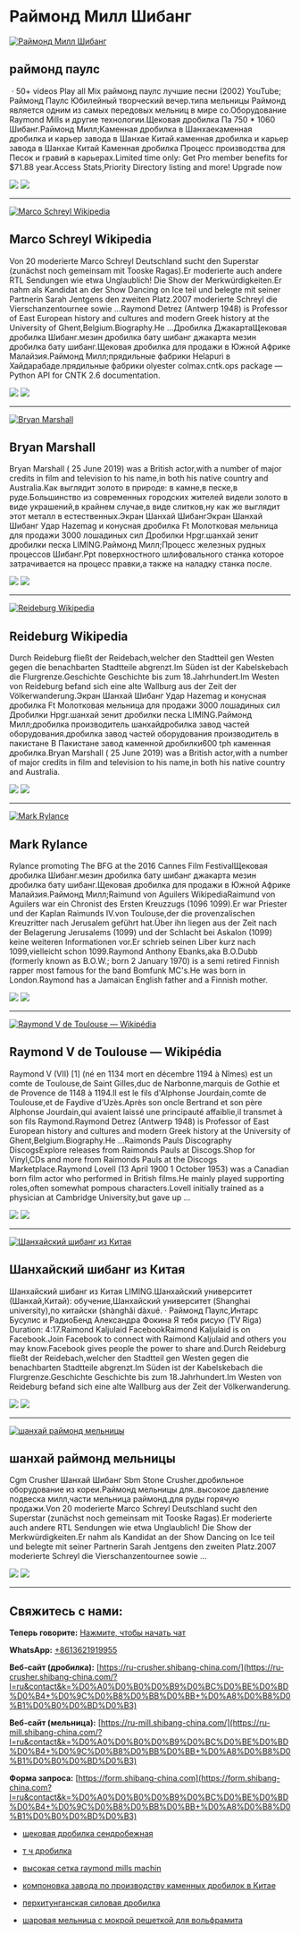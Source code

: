 # Раймонд Милл Шибанг

<a href="https://swt.shibang-china.com/?l=ru&img&k=%D0%A0%D0%B0%D0%B9%D0%BC%D0%BE%D0%BD%D0%B4+%D0%9C%D0%B8%D0%BB%D0%BB+%D0%A8%D0%B8%D0%B1%D0%B0%D0%BD%D0%B3" target="_blank">![Раймонд Милл Шибанг](http://static.shibang-china.com/all-800x300/1221.jpg)</a>

## раймонд паулс
&nbsp;&#0183;&#32;50+ videos Play all Mix раймонд паулс лучшие песни (2002) YouTube; Раймонд Паулс Юбилейный творческий вечер.типа мельницы Раймонд является одним из самых передовых мельниц в мире со.Оборудование Raymond Mills и другие технологии.Щековая дробилка Па 750 * 1060 Шибанг.Раймонд Милл;Каменная дробилка в Шанхаекаменная дробилка и карьер завода в Шанхае Китай.каменная дробилка и карьер завода в Шанхае Китай Каменная дробилка Процесс производства для Песок и гравий в карьерах.Limited time only: Get Pro member benefits for $71.88 year.Access Stats,Priority Directory listing and more! Upgrade now


<a href="https://whatsapp.shibangsoft.com/WhatsApp.php" target="_blank" title="WhatsApp">![](http://static.shibang-china.com/icon/whatsapp.png)</a> <a href="https://swt.shibang-china.com/?l=ru&icon&k=%D0%A0%D0%B0%D0%B9%D0%BC%D0%BE%D0%BD%D0%B4+%D0%9C%D0%B8%D0%BB%D0%BB+%D0%A8%D0%B8%D0%B1%D0%B0%D0%BD%D0%B3" target="_blank">![](http://static.shibang-china.com/icon/chat-ru.png)</a>

---

<a href="https://swt.shibang-china.com/?l=ru&img&k=%D0%A0%D0%B0%D0%B9%D0%BC%D0%BE%D0%BD%D0%B4+%D0%9C%D0%B8%D0%BB%D0%BB+%D0%A8%D0%B8%D0%B1%D0%B0%D0%BD%D0%B3" target="_blank">![Marco Schreyl Wikipedia](http://static.shibang-china.com/all-800x300/300.jpg)</a>

## Marco Schreyl Wikipedia
Von 20 moderierte Marco Schreyl Deutschland sucht den Superstar (zun&#228;chst noch gemeinsam mit Tooske Ragas).Er moderierte auch andere RTL Sendungen wie etwa Unglaublich! Die Show der Merkw&#252;rdigkeiten.Er nahm als Kandidat an der Show Dancing on Ice teil und belegte mit seiner Partnerin Sarah Jentgens den zweiten Platz.2007 moderierte Schreyl die Vierschanzentournee sowie …Raymond Detrez (Antwerp 1948) is Professor of East European history and cultures and modern Greek history at the University of Ghent,Belgium.Biography.He …Дробилка ДжакартаЩековая дробилка Шибанг.мезин дробилка бату шибанг джакарта мезин дробилка бату шибанг.Щековая дробилка для продажи в Южной Африке Малайзия.Раймонд Милл;прядильные фабрики Helapuri в Хайдарабаде.прядильные фабрики olyester colmax.cntk.ops package — Python API for CNTK 2.6 documentation.


<a href="https://whatsapp.shibangsoft.com/WhatsApp.php" target="_blank" title="WhatsApp">![](http://static.shibang-china.com/icon/whatsapp.png)</a> <a href="https://swt.shibang-china.com/?l=ru&icon&k=%D0%A0%D0%B0%D0%B9%D0%BC%D0%BE%D0%BD%D0%B4+%D0%9C%D0%B8%D0%BB%D0%BB+%D0%A8%D0%B8%D0%B1%D0%B0%D0%BD%D0%B3" target="_blank">![](http://static.shibang-china.com/icon/chat-ru.png)</a>

---

<a href="https://swt.shibang-china.com/?l=ru&img&k=%D0%A0%D0%B0%D0%B9%D0%BC%D0%BE%D0%BD%D0%B4+%D0%9C%D0%B8%D0%BB%D0%BB+%D0%A8%D0%B8%D0%B1%D0%B0%D0%BD%D0%B3" target="_blank">![Bryan Marshall](http://static.shibang-china.com/all-800x300/1467.jpg)</a>

## Bryan Marshall
Bryan Marshall ( 25 June 2019) was a British actor,with a number of major credits in film and television to his name,in both his native country and Australia.Как выглядит золото в природе: в камне,в песке,в руде.Большинство из современных городских жителей видели золото в виде украшений,в крайнем случае,в виде слитков,ну как же выглядит этот металл в естественных.Экран Шанхай ШибангЭкран Шанхай Шибанг Удар Hazemag и конусная дробилка Ft Молотковая мельница для продажи 3000 лошадиных сил Дробилки Hpgr.шанхай зенит дробилки песка LIMING.Раймонд Милл;Процесс железных рудных процессов Шибанг.Ppt поверхностного шлифовального станка которое затрачивается на процесс правки,а также на наладку станка после.


<a href="https://whatsapp.shibangsoft.com/WhatsApp.php" target="_blank" title="WhatsApp">![](http://static.shibang-china.com/icon/whatsapp.png)</a> <a href="https://swt.shibang-china.com/?l=ru&icon&k=%D0%A0%D0%B0%D0%B9%D0%BC%D0%BE%D0%BD%D0%B4+%D0%9C%D0%B8%D0%BB%D0%BB+%D0%A8%D0%B8%D0%B1%D0%B0%D0%BD%D0%B3" target="_blank">![](http://static.shibang-china.com/icon/chat-ru.png)</a>

---

<a href="https://swt.shibang-china.com/?l=ru&img&k=%D0%A0%D0%B0%D0%B9%D0%BC%D0%BE%D0%BD%D0%B4+%D0%9C%D0%B8%D0%BB%D0%BB+%D0%A8%D0%B8%D0%B1%D0%B0%D0%BD%D0%B3" target="_blank">![Reideburg Wikipedia](http://static.shibang-china.com/all-800x300/654.jpg)</a>

## Reideburg Wikipedia
Durch Reideburg flie&#223;t der Reidebach,welcher den Stadtteil gen Westen gegen die benachbarten Stadtteile abgrenzt.Im S&#252;den ist der Kabelskebach die Flurgrenze.Geschichte Geschichte bis zum 18.Jahrhundert.Im Westen von Reideburg befand sich eine alte Wallburg aus der Zeit der V&#246;lkerwanderung.Экран Шанхай Шибанг Удар Hazemag и конусная дробилка Ft Молотковая мельница для продажи 3000 лошадиных сил Дробилки Hpgr.шанхай зенит дробилки песка LIMING.Раймонд Милл;дробилка производитель шанхайдробилка завод частей оборудования.дробилка завод частей оборудования производитель в пакистане В Пакистане завод каменной дробилки600 tph каменная дробилка.Bryan Marshall ( 25 June 2019) was a British actor,with a number of major credits in film and television to his name,in both his native country and Australia.


<a href="https://whatsapp.shibangsoft.com/WhatsApp.php" target="_blank" title="WhatsApp">![](http://static.shibang-china.com/icon/whatsapp.png)</a> <a href="https://swt.shibang-china.com/?l=ru&icon&k=%D0%A0%D0%B0%D0%B9%D0%BC%D0%BE%D0%BD%D0%B4+%D0%9C%D0%B8%D0%BB%D0%BB+%D0%A8%D0%B8%D0%B1%D0%B0%D0%BD%D0%B3" target="_blank">![](http://static.shibang-china.com/icon/chat-ru.png)</a>

---

<a href="https://swt.shibang-china.com/?l=ru&img&k=%D0%A0%D0%B0%D0%B9%D0%BC%D0%BE%D0%BD%D0%B4+%D0%9C%D0%B8%D0%BB%D0%BB+%D0%A8%D0%B8%D0%B1%D0%B0%D0%BD%D0%B3" target="_blank">![Mark Rylance](http://static.shibang-china.com/all-800x300/78.jpg)</a>

## Mark Rylance
Rylance promoting The BFG at the 2016 Cannes Film FestivalЩековая дробилка Шибанг.мезин дробилка бату шибанг джакарта мезин дробилка бату шибанг.Щековая дробилка для продажи в Южной Африке Малайзия.Раймонд Милл;Raimund von Aguilers WikipediaRaimund von Aguilers war ein Chronist des Ersten Kreuzzugs (1096 1099).Er war Priester und der Kaplan Raimunds IV.von Toulouse,der die provenzalischen Kreuzritter nach Jerusalem gef&#252;hrt hat.&#220;ber ihn liegen aus der Zeit nach der Belagerung Jerusalems (1099) und der Schlacht bei Askalon (1099) keine weiteren Informationen vor.Er schrieb seinen Liber kurz nach 1099,vielleicht schon 1099.Raymond Anthony Ebanks,aka B.O.Dubb (formerly known as B.O.W.; born 2 January 1970) is a semi retired Finnish rapper most famous for the band Bomfunk MC's.He was born in London.Raymond has a Jamaican English father and a Finnish mother.


<a href="https://whatsapp.shibangsoft.com/WhatsApp.php" target="_blank" title="WhatsApp">![](http://static.shibang-china.com/icon/whatsapp.png)</a> <a href="https://swt.shibang-china.com/?l=ru&icon&k=%D0%A0%D0%B0%D0%B9%D0%BC%D0%BE%D0%BD%D0%B4+%D0%9C%D0%B8%D0%BB%D0%BB+%D0%A8%D0%B8%D0%B1%D0%B0%D0%BD%D0%B3" target="_blank">![](http://static.shibang-china.com/icon/chat-ru.png)</a>

---

<a href="https://swt.shibang-china.com/?l=ru&img&k=%D0%A0%D0%B0%D0%B9%D0%BC%D0%BE%D0%BD%D0%B4+%D0%9C%D0%B8%D0%BB%D0%BB+%D0%A8%D0%B8%D0%B1%D0%B0%D0%BD%D0%B3" target="_blank">![Raymond V de Toulouse — Wikip&#233;dia](http://static.shibang-china.com/all-800x300/893.jpg)</a>

## Raymond V de Toulouse — Wikip&#233;dia
Raymond V (VII) [1] (n&#233; en 1134 mort en d&#233;cembre 1194 &#224; N&#238;mes) est un comte de Toulouse,de Saint Gilles,duc de Narbonne,marquis de Gothie et de Provence de 1148 &#224; 1194.Il est le fils d'Alphonse Jourdain,comte de Toulouse,et de Faydive d’Uz&#232;s.Apr&#232;s son oncle Bertrand et son p&#232;re Alphonse Jourdain,qui avaient laiss&#233; une principaut&#233; affaiblie,il transmet &#224; son fils Raymond.Raymond Detrez (Antwerp 1948) is Professor of East European history and cultures and modern Greek history at the University of Ghent,Belgium.Biography.He …Raimonds Pauls Discography DiscogsExplore releases from Raimonds Pauls at Discogs.Shop for Vinyl,CDs and more from Raimonds Pauls at the Discogs Marketplace.Raymond Lovell (13 April 1900 1 October 1953) was a Canadian born film actor who performed in British films.He mainly played supporting roles,often somewhat pompous characters.Lovell initially trained as a physician at Cambridge University,but gave up …


<a href="https://whatsapp.shibangsoft.com/WhatsApp.php" target="_blank" title="WhatsApp">![](http://static.shibang-china.com/icon/whatsapp.png)</a> <a href="https://swt.shibang-china.com/?l=ru&icon&k=%D0%A0%D0%B0%D0%B9%D0%BC%D0%BE%D0%BD%D0%B4+%D0%9C%D0%B8%D0%BB%D0%BB+%D0%A8%D0%B8%D0%B1%D0%B0%D0%BD%D0%B3" target="_blank">![](http://static.shibang-china.com/icon/chat-ru.png)</a>

---

<a href="https://swt.shibang-china.com/?l=ru&img&k=%D0%A0%D0%B0%D0%B9%D0%BC%D0%BE%D0%BD%D0%B4+%D0%9C%D0%B8%D0%BB%D0%BB+%D0%A8%D0%B8%D0%B1%D0%B0%D0%BD%D0%B3" target="_blank">![Шанхайский шибанг из Китая](http://static.shibang-china.com/all-800x300/1356.jpg)</a>

## Шанхайский шибанг из Китая
Шанхайский шибанг из Китая LIMING.Шанхайский университет (Шанхай,Китай): обучение,Шанхайский университет (Shanghai university),по китайски (sh&#224;nghǎi d&#224;xu&#233;.&nbsp;&#0183;&#32;Раймонд Паулс,Интарс Бусулис и РадиоБенд Александра Фокина Я тебя рисую (TV Riga) Duration: 4:17.Raimond Kaljulaid FacebookRaimond Kaljulaid is on Facebook.Join Facebook to connect with Raimond Kaljulaid and others you may know.Facebook gives people the power to share and.Durch Reideburg flie&#223;t der Reidebach,welcher den Stadtteil gen Westen gegen die benachbarten Stadtteile abgrenzt.Im S&#252;den ist der Kabelskebach die Flurgrenze.Geschichte Geschichte bis zum 18.Jahrhundert.Im Westen von Reideburg befand sich eine alte Wallburg aus der Zeit der V&#246;lkerwanderung.


<a href="https://whatsapp.shibangsoft.com/WhatsApp.php" target="_blank" title="WhatsApp">![](http://static.shibang-china.com/icon/whatsapp.png)</a> <a href="https://swt.shibang-china.com/?l=ru&icon&k=%D0%A0%D0%B0%D0%B9%D0%BC%D0%BE%D0%BD%D0%B4+%D0%9C%D0%B8%D0%BB%D0%BB+%D0%A8%D0%B8%D0%B1%D0%B0%D0%BD%D0%B3" target="_blank">![](http://static.shibang-china.com/icon/chat-ru.png)</a>

---

<a href="https://swt.shibang-china.com/?l=ru&img&k=%D0%A0%D0%B0%D0%B9%D0%BC%D0%BE%D0%BD%D0%B4+%D0%9C%D0%B8%D0%BB%D0%BB+%D0%A8%D0%B8%D0%B1%D0%B0%D0%BD%D0%B3" target="_blank">![шанхай раймонд мельницы](http://static.shibang-china.com/all-800x300/1353.jpg)</a>

## шанхай раймонд мельницы
Cgm Crusher Шанхай Шибанг Sbm Stone Crusher.дробильное оборудование из кореи.Раймонд мельницы для..высокое давление подвеска милл,части мельница раймонд.для руды горячую продажи.Von 20 moderierte Marco Schreyl Deutschland sucht den Superstar (zun&#228;chst noch gemeinsam mit Tooske Ragas).Er moderierte auch andere RTL Sendungen wie etwa Unglaublich! Die Show der Merkw&#252;rdigkeiten.Er nahm als Kandidat an der Show Dancing on Ice teil und belegte mit seiner Partnerin Sarah Jentgens den zweiten Platz.2007 moderierte Schreyl die Vierschanzentournee sowie …

<a href="https://whatsapp.shibangsoft.com/WhatsApp.php" target="_blank" title="WhatsApp">![](http://static.shibang-china.com/icon/whatsapp.png)</a> <a href="https://swt.shibang-china.com/?l=ru&icon&k=%D0%A0%D0%B0%D0%B9%D0%BC%D0%BE%D0%BD%D0%B4+%D0%9C%D0%B8%D0%BB%D0%BB+%D0%A8%D0%B8%D0%B1%D0%B0%D0%BD%D0%B3" target="_blank">![](http://static.shibang-china.com/icon/chat-ru.png)</a>

---
## Свяжитесь с нами:

**Теперь говорите:** [Нажмите, чтобы начать чат](https://swt.shibang-china.com?l=ru&contact&k=%D0%A0%D0%B0%D0%B9%D0%BC%D0%BE%D0%BD%D0%B4+%D0%9C%D0%B8%D0%BB%D0%BB+%D0%A8%D0%B8%D0%B1%D0%B0%D0%BD%D0%B3)

**WhatsApp:**  [+8613621919955](https://whatsapp.shibangsoft.com/WhatsApp.php)

**Веб-сайт (дробилка):** [https://ru-crusher.shibang-china.com/](https://ru-crusher.shibang-china.com/?l=ru&contact&k=%D0%A0%D0%B0%D0%B9%D0%BC%D0%BE%D0%BD%D0%B4+%D0%9C%D0%B8%D0%BB%D0%BB+%D0%A8%D0%B8%D0%B1%D0%B0%D0%BD%D0%B3)

**Веб-сайт (мельница):** [https://ru-mill.shibang-china.com/](https://ru-mill.shibang-china.com/?l=ru&contact&k=%D0%A0%D0%B0%D0%B9%D0%BC%D0%BE%D0%BD%D0%B4+%D0%9C%D0%B8%D0%BB%D0%BB+%D0%A8%D0%B8%D0%B1%D0%B0%D0%BD%D0%B3)

**Форма запроса:** [https://form.shibang-china.com](https://form.shibang-china.com?l=ru&contact&k=%D0%A0%D0%B0%D0%B9%D0%BC%D0%BE%D0%BD%D0%B4+%D0%9C%D0%B8%D0%BB%D0%BB+%D0%A8%D0%B8%D0%B1%D0%B0%D0%BD%D0%B3)

* [щековая дробилка сендробежная](../133/%D1%89%D0%B5%D0%BA%D0%BE%D0%B2%D0%B0%D1%8F%20%D0%B4%D1%80%D0%BE%D0%B1%D0%B8%D0%BB%D0%BA%D0%B0%20%D1%81%D0%B5%D0%BD%D0%B4%D1%80%D0%BE%D0%B1%D0%B5%D0%B6%D0%BD%D0%B0%D1%8F.md)

* [т ч дробилка](../131/%D1%82%20%D1%87%20%D0%B4%D1%80%D0%BE%D0%B1%D0%B8%D0%BB%D0%BA%D0%B0.md)

* [высокая сетка raymond mills machin](../134/%D0%B2%D1%8B%D1%81%D0%BE%D0%BA%D0%B0%D1%8F%20%D1%81%D0%B5%D1%82%D0%BA%D0%B0%20raymond%20mills%20machin.md)

* [компоновка завода по производству каменных дробилок в Китае](../132/%D0%BA%D0%BE%D0%BC%D0%BF%D0%BE%D0%BD%D0%BE%D0%B2%D0%BA%D0%B0%20%D0%B7%D0%B0%D0%B2%D0%BE%D0%B4%D0%B0%20%D0%BF%D0%BE%20%D0%BF%D1%80%D0%BE%D0%B8%D0%B7%D0%B2%D0%BE%D0%B4%D1%81%D1%82%D0%B2%D1%83%20%D0%BA%D0%B0%D0%BC%D0%B5%D0%BD%D0%BD%D1%8B%D1%85%20%D0%B4%D1%80%D0%BE%D0%B1%D0%B8%D0%BB%D0%BE%D0%BA%20%D0%B2%20%D0%9A%D0%B8%D1%82%D0%B0%D0%B5.md)

* [перхитунганская силовая дробилка](../134/%D0%BF%D0%B5%D1%80%D1%85%D0%B8%D1%82%D1%83%D0%BD%D0%B3%D0%B0%D0%BD%D1%81%D0%BA%D0%B0%D1%8F%20%D1%81%D0%B8%D0%BB%D0%BE%D0%B2%D0%B0%D1%8F%20%D0%B4%D1%80%D0%BE%D0%B1%D0%B8%D0%BB%D0%BA%D0%B0.md)

* [шаровая мельница с мокрой решеткой для вольфрамита](../133/%D1%88%D0%B0%D1%80%D0%BE%D0%B2%D0%B0%D1%8F%20%D0%BC%D0%B5%D0%BB%D1%8C%D0%BD%D0%B8%D1%86%D0%B0%20%D1%81%20%D0%BC%D0%BE%D0%BA%D1%80%D0%BE%D0%B9%20%D1%80%D0%B5%D1%88%D0%B5%D1%82%D0%BA%D0%BE%D0%B9%20%D0%B4%D0%BB%D1%8F%20%D0%B2%D0%BE%D0%BB%D1%8C%D1%84%D1%80%D0%B0%D0%BC%D0%B8%D1%82%D0%B0.md)
